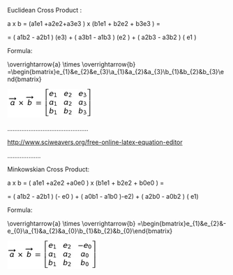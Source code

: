 Euclidean Cross Product : 
 
a x b    = (a1e1 +a2e2+a3e3 ) x  (b1e1 + b2e2 + b3e3 ) =

= ( a1b2 -  a2b1 ) (e3) +  ( a3b1  - a1b3 ) (e2 )  +  ( a2b3 -  a3b2 ) ( e1  )  
 
Formula: 

\overrightarrow{a} \times  \overrightarrow{b} =\begin{bmatrix}e_{1}&e_{2}&e_{3}\\a_{1}&a_{2}&a_{3}\\b_{1}&b_{2}&b_{3}\end{bmatrix}

![det_Cross](https://github.com/probaxeoxebra/probaMinkoski/blob/master/FORMULAS/detCrossEucl.jpg)
 
………………………………………. 

http://www.sciweavers.org/free-online-latex-equation-editor

……………….
 
Minkowskian Cross Product:    

a x b    =  ( a1e1 +a2e2 +a0e0 )  x  (b1e1 + b2e2 +  b0e0  )  =  

=    ( a1b2 -  a2b1 ) (- e0 )  + ( a0b1 -  a1b0 )-e2) +  ( a2b0  - a0b2 ) ( e1)  
 
 
Formula:

\overrightarrow{a} \times  \overrightarrow{b} =\begin{bmatrix}e_{1}&e_{2}&-e_{0}\\a_{1}&a_{2}&a_{0}\\b_{1}&b_{2}&b_{0}\end{bmatrix}

![det_stCross](https://github.com/probaxeoxebra/probaMinkoski/blob/master/FORMULAS/detCrossMink.jpg)
